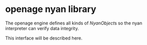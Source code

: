 openage nyan library
====================

The openage engine defines all kinds of *NyanObject*s
so the nyan interpreter can verify data integrity.

This interface will be described here.
